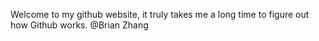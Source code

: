 Welcome to my github website, it truly takes me a long time to figure out how Github works. 
@Brian Zhang
